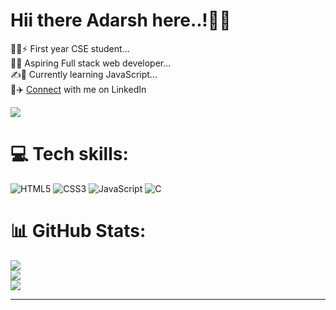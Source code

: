 # Hii there Adarsh here..!👋👋
  🧑‍💻⚡ First year CSE student...<br>  🙇💫 Aspiring Full stack web developer...<br>  ✍️🌟 Currently learning JavaScript...<br>🚂✈️ <a href="https://www.linkedin.com/comm/mynetwork/discovery-see-all?usecase=PEOPLE_FOLLOWS&followMember=adarsh20082006" target="_blank" style='text-decoration: "none"'>Connect</a> with me on LinkedIn 
  
[![](https://visitcount.itsvg.in/api?id=Adarsh20082006&icon=0&color=6)](https://visitcount.itsvg.in)

# 💻 Tech skills:
![HTML5](https://img.shields.io/badge/html5-%23E34F26.svg?style=plastic&logo=html5&logoColor=white) ![CSS3](https://img.shields.io/badge/css3-%231572B6.svg?style=plastic&logo=css3&logoColor=white) ![JavaScript](https://img.shields.io/badge/javascript-%23323330.svg?style=plastic&logo=javascript&logoColor=%23F7DF1E) ![C](https://img.shields.io/badge/c-%2300599C.svg?style=plastic&logo=c&logoColor=white)
# 📊 GitHub Stats:
![](https://github-readme-stats.vercel.app/api?username=Adarsh20082006&theme=radical&hide_border=true&include_all_commits=false&count_private=false)<br/>
![](https://github-readme-streak-stats.herokuapp.com/?user=Adarsh20082006&theme=radical&hide_border=true)<br/>
![](https://github-readme-stats.vercel.app/api/top-langs/?username=Adarsh20082006&theme=radical&hide_border=true&include_all_commits=false&count_private=false&layout=compact)

---


<!-- Proudly created with GPRM ( https://gprm.itsvg.in ) -->
